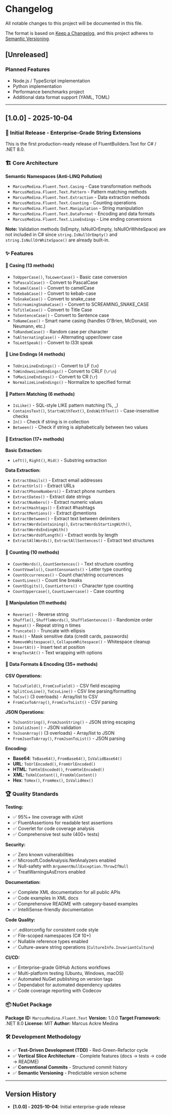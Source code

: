 # Changelog

All notable changes to this project will be documented in this file.

The format is based on [Keep a Changelog](https://keepachangelog.com/en/1.0.0/),
and this project adheres to [Semantic Versioning](https://semver.org/spec/v2.0.0.html).

## [Unreleased]

### Planned Features
- Node.js / TypeScript implementation
- Python implementation
- Performance benchmarks project
- Additional data format support (YAML, TOML)

---

## [1.0.0] - 2025-10-04

### 🎉 Initial Release - Enterprise-Grade String Extensions

This is the first production-ready release of FluentBuilders.Text for C# / .NET 8.0.

### 🏗️ Core Architecture

**Semantic Namespaces (Anti-LINQ Pollution)**
- `MarcusMedina.Fluent.Text.Casing` - Case transformation methods
- `MarcusMedina.Fluent.Text.Pattern` - Pattern matching methods
- `MarcusMedina.Fluent.Text.Extraction` - Data extraction methods
- `MarcusMedina.Fluent.Text.Counting` - Counting operations
- `MarcusMedina.Fluent.Text.Manipulation` - String manipulation
- `MarcusMedina.Fluent.Text.DataFormat` - Encoding and data formats
- `MarcusMedina.Fluent.Text.LineEndings` - Line ending conversions

**Note:** Validation methods (IsEmpty, IsNullOrEmpty, IsNullOrWhiteSpace) are not included in C# since `string.IsNullOrEmpty()` and `string.IsNullOrWhiteSpace()` are already built-in.

### ✨ Features

#### 🔹 Casing (13 methods)
- `ToUpperCase()`, `ToLowerCase()` - Basic case conversion
- `ToPascalCase()` - Convert to PascalCase
- `ToCamelCase()` - Convert to camelCase
- `ToKebabCase()` - Convert to kebab-case
- `ToSnakeCase()` - Convert to snake_case
- `ToScreamingSnakeCase()` - Convert to SCREAMING_SNAKE_CASE
- `ToTitleCase()` - Convert to Title Case
- `ToSentenceCase()` - Convert to Sentence case
- `ToNameCase()` - Smart name casing (handles O'Brien, McDonald, von Neumann, etc.)
- `ToRandomCase()` - Random case per character
- `ToAlternatingCase()` - Alternating upper/lower case
- `ToLeetSpeak()` - Convert to l33t speak

#### 🔹 Line Endings (4 methods)
- `ToUnixLineEndings()` - Convert to LF (`\n`)
- `ToWindowsLineEndings()` - Convert to CRLF (`\r\n`)
- `ToMacLineEndings()` - Convert to CR (`\r`)
- `NormalizeLineEndings()` - Normalize to specified format

#### 🔹 Pattern Matching (6 methods)
- `IsLike()` - SQL-style LIKE pattern matching (%, _)
- `ContainsText()`, `StartsWithText()`, `EndsWithText()` - Case-insensitive checks
- `In()` - Check if string is in collection
- `Between()` - Check if string is alphabetically between two values

#### 🔹 Extraction (17+ methods)
**Basic Extraction:**
- `Left()`, `Right()`, `Mid()` - Substring extraction

**Data Extraction:**
- `ExtractEmails()` - Extract email addresses
- `ExtractUrls()` - Extract URLs
- `ExtractPhoneNumbers()` - Extract phone numbers
- `ExtractDates()` - Extract date strings
- `ExtractNumbers()` - Extract numeric values
- `ExtractHashtags()` - Extract #hashtags
- `ExtractMentions()` - Extract @mentions
- `ExtractBetween()` - Extract text between delimiters
- `ExtractWordsContaining()`, `ExtractWordsStartingWith()`, `ExtractWordsEndingWith()`
- `ExtractWordsOfLength()` - Extract words by length
- `ExtractAllWords()`, `ExtractAllSentences()` - Extract text structures

#### 🔹 Counting (10 methods)
- `CountWords()`, `CountSentences()` - Text structure counting
- `CountVowels()`, `CountConsonants()` - Letter type counting
- `CountOccurrences()` - Count char/string occurrences
- `CountLines()` - Count line breaks
- `CountDigits()`, `CountLetters()` - Character type counting
- `CountUppercase()`, `CountLowercase()` - Case counting

#### 🔹 Manipulation (11 methods)
- `Reverse()` - Reverse string
- `Shuffle()`, `ShuffleWords()`, `ShuffleSentences()` - Randomize order
- `Repeat()` - Repeat string n times
- `Truncate()` - Truncate with ellipsis
- `Mask()` - Mask sensitive data (credit cards, passwords)
- `RemoveWhitespace()`, `CollapseWhitespace()` - Whitespace cleanup
- `InsertAt()` - Insert text at position
- `WrapTextAt()` - Text wrapping with options

#### 🔹 Data Formats & Encoding (35+ methods)
**CSV Operations:**
- `ToCsvField()`, `FromCsvField()` - CSV field escaping
- `SplitCsvLine()`, `ToCsvLine()` - CSV line parsing/formatting
- `ToCsv()` (3 overloads) - Array/list to CSV
- `FromCsvToArray()`, `FromCsvToList()` - CSV parsing

**JSON Operations:**
- `ToJsonString()`, `FromJsonString()` - JSON string escaping
- `IsValidJson()` - JSON validation
- `ToJsonArray()` (3 overloads) - Array/list to JSON
- `FromJsonToArray()`, `FromJsonToList()` - JSON parsing

**Encoding:**
- **Base64**: `ToBase64()`, `FromBase64()`, `IsValidBase64()`
- **URL**: `ToUrlEncoded()`, `FromUrlEncoded()`
- **HTML**: `ToHtmlEncoded()`, `FromHtmlEncoded()`
- **XML**: `ToXmlContent()`, `FromXmlContent()`
- **Hex**: `ToHex()`, `FromHex()`, `IsValidHex()`

### 🏆 Quality Standards

**Testing:**
- ✅ 95%+ line coverage with xUnit
- ✅ FluentAssertions for readable test assertions
- ✅ Coverlet for code coverage analysis
- ✅ Comprehensive test suite (400+ tests)

**Security:**
- ✅ Zero known vulnerabilities
- ✅ Microsoft.CodeAnalysis.NetAnalyzers enabled
- ✅ Null-safety with `ArgumentNullException.ThrowIfNull`
- ✅ TreatWarningsAsErrors enabled

**Documentation:**
- ✅ Complete XML documentation for all public APIs
- ✅ Code examples in XML docs
- ✅ Comprehensive README with category-based examples
- ✅ IntelliSense-friendly documentation

**Code Quality:**
- ✅ .editorconfig for consistent code style
- ✅ File-scoped namespaces (C# 10+)
- ✅ Nullable reference types enabled
- ✅ Culture-aware string operations (`CultureInfo.InvariantCulture`)

**CI/CD:**
- ✅ Enterprise-grade GitHub Actions workflows
- ✅ Multi-platform testing (Ubuntu, Windows, macOS)
- ✅ Automated NuGet publishing on version tags
- ✅ Dependabot for automated dependency updates
- ✅ Code coverage reporting with Codecov

### 📦 NuGet Package

**Package ID:** `MarcusMedina.Fluent.Text`
**Version:** 1.0.0
**Target Framework:** .NET 8.0
**License:** MIT
**Author:** Marcus Ackre Medina

### 🛠️ Development Methodology

- ✅ **Test-Driven Development (TDD)** - Red-Green-Refactor cycle
- ✅ **Vertical Slice Architecture** - Complete features (docs → tests → code → README)
- ✅ **Conventional Commits** - Structured commit history
- ✅ **Semantic Versioning** - Predictable version scheme

---

## Version History

- **[1.0.0] - 2025-10-04**: Initial enterprise-grade release
